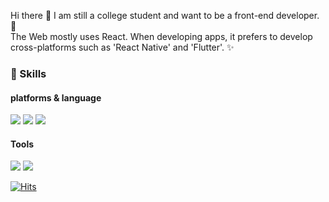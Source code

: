 Hi there 👋  I am still a college student and want to be a front-end developer. 🌱 <br>
The Web mostly uses React. When developing apps, it prefers to develop cross-platforms such as 'React Native' and 'Flutter'. ✨

### 🔭 Skills
<h4>platforms & language</h4>

<img src="https://img.shields.io/badge/ReactNative-00ffff?style=flat-square&logo=react&logoColor=black"/> <img src="https://img.shields.io/badge/JavaScript-f7e018?style=flat-square&logo=javascript&logoColor=black"/> <img src="https://img.shields.io/badge/TypeScript-0275d8?style=flat-square&logo=typescript&logoColor=white"/>

<h4>Tools</h4>

<img src="https://img.shields.io/badge/Firebase-f57c00?style=flat-square&logo=firebase&logoColor=white"/> <img src="https://img.shields.io/badge/Git-f05133?style=flat-square&logo=git&logoColor=white"/>
<!--
**nurget/nurget** is a ✨ _special_ ✨ repository because its `README.md` (this file) appears on your GitHub profile.

Here are some ideas to get you started:

- 🔭 I’m currently working on ...
- 🌱 I’m currently learning ...
- 👯 I’m looking to collaborate on ...
- 🤔 I’m looking for help with ...
- 💬 Ask me about ...
- 📫 How to reach me: ...
- 😄 Pronouns: ...
- ⚡ Fun fact: ...
-->

[![Hits](https://hits.seeyoufarm.com/api/count/incr/badge.svg?url=https%3A%2F%2Fgithub.com%2Fnurget&count_bg=%2379C83D&title_bg=%23555555&icon=&icon_color=%23E7E7E7&title=hits&edge_flat=false)](https://hits.seeyoufarm.com)
